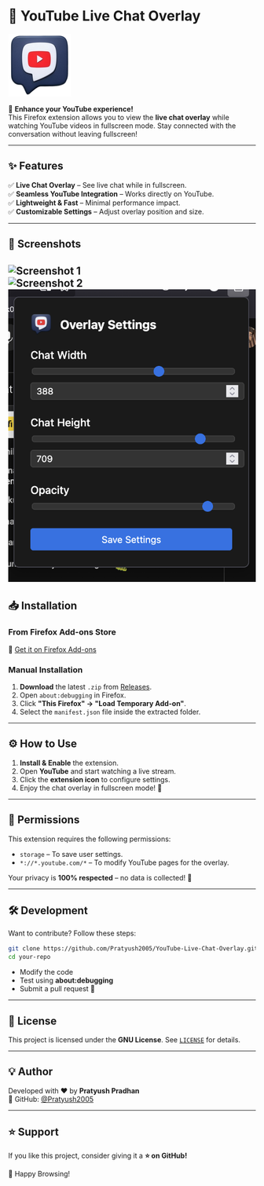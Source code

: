 # 🚀 YouTube Live Chat Overlay  

![Extension Logo](icons/icon-128.png)  

📢 **Enhance your YouTube experience!**  
This Firefox extension allows you to view the **live chat overlay** while watching YouTube videos in fullscreen mode. Stay connected with the conversation without leaving fullscreen!  

---

## ✨ Features  
✅ **Live Chat Overlay** – See live chat while in fullscreen.  
✅ **Seamless YouTube Integration** – Works directly on YouTube.  
✅ **Lightweight & Fast** – Minimal performance impact.  
✅ **Customizable Settings** – Adjust overlay position and size.  

---

## 📸 Screenshots  
![Screenshot 1](screenshots/ss1.png)  
![Screenshot 2](screenshots/ss2.png)  
![Screenshot 3](screenshots/ss3.png)  
---

## 📥 Installation  

### **From Firefox Add-ons Store**
🔗 [Get it on Firefox Add-ons](https://addons.mozilla.org/en-US/firefox/addon/youtube-live-chat-overlay1/)

### **Manual Installation**  
1. **Download** the latest `.zip` from [Releases](https://github.com/Pratyush2005/YouTube-Live-Chat-Overlay/releases).  
2. Open `about:debugging` in Firefox.  
3. Click **"This Firefox" → "Load Temporary Add-on"**.  
4. Select the `manifest.json` file inside the extracted folder.  

---

## ⚙️ How to Use  
1. **Install & Enable** the extension.  
2. Open **YouTube** and start watching a live stream.  
3. Click the **extension icon** to configure settings.  
4. Enjoy the chat overlay in fullscreen mode! 🎉  

---

## 🔧 Permissions  
This extension requires the following permissions:  
- `storage` – To save user settings.  
- `*://*.youtube.com/*` – To modify YouTube pages for the overlay.  

Your privacy is **100% respected** – no data is collected! 🚀  

---

## 🛠️ Development  
Want to contribute? Follow these steps:  
```bash
git clone https://github.com/Pratyush2005/YouTube-Live-Chat-Overlay.git
cd your-repo
```
- Modify the code  
- Test using **about:debugging**  
- Submit a pull request 🚀  

---

## 📜 License  
This project is licensed under the **GNU License**. See [`LICENSE`](LICENSE) for details.  

---

## 💡 Author  
Developed with ❤️ by **Pratyush Pradhan**  
🔗 GitHub: [@Pratyush2005](https://github.com/Pratyush2005)  

---

## ⭐ Support  
If you like this project, consider giving it a **⭐ on GitHub!**  

🚀 Happy Browsing!  
